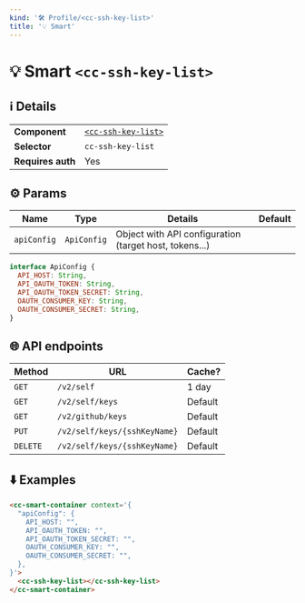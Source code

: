 ```yaml
---
kind: '🛠 Profile/<cc-ssh-key-list>'
title: '💡 Smart'
---
```


# 💡 Smart `<cc-ssh-key-list>`

## ℹ️ Details

<table>
  <tr><td><strong>Component    </strong> <td><a href="https://www.clever-cloud.com/doc/clever-components/?path=/story/🛠-profile-cc-ssh-key-list--default-story"><code>&lt;cc-ssh-key-list&gt;</code></a>
  <tr><td><strong>Selector     </strong> <td><code>cc-ssh-key-list</code>
  <tr><td><strong>Requires auth</strong> <td>Yes
</table>

## ⚙️ Params

| Name        | Type        | Details                                                | Default |
|-------------|-------------|--------------------------------------------------------|---------|
| `apiConfig` | `ApiConfig` | Object with API configuration (target host, tokens...) |         |

```js
interface ApiConfig {
  API_HOST: String,
  API_OAUTH_TOKEN: String,
  API_OAUTH_TOKEN_SECRET: String,
  OAUTH_CONSUMER_KEY: String,
  OAUTH_CONSUMER_SECRET: String,
}
```

## 🌐 API endpoints

| Method   | URL                          | Cache?  |
|----------|------------------------------|---------|
| `GET`    | `/v2/self`                   | 1 day   |
| `GET`    | `/v2/self/keys`              | Default |
| `GET`    | `/v2/github/keys`            | Default |
| `PUT`    | `/v2/self/keys/{sshKeyName}` | Default |
| `DELETE` | `/v2/self/keys/{sshKeyName}` | Default |

## ⬇️️ Examples

```html
<cc-smart-container context='{
  "apiConfig": {
    API_HOST: "",
    API_OAUTH_TOKEN: "",
    API_OAUTH_TOKEN_SECRET: "",
    OAUTH_CONSUMER_KEY: "",
    OAUTH_CONSUMER_SECRET: "",
  },
}'>
  <cc-ssh-key-list></cc-ssh-key-list>
</cc-smart-container>
```
